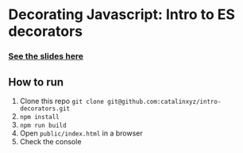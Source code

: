 # Decorating Javascript: Intro to ES decorators

### [See the slides here](https://slides.com/catalinxyz/decorators)

## How to run

1. Clone this repo `git clone git@github.com:catalinxyz/intro-decorators.git`
2. `npm install`
3. `npm run build`
4. Open `public/index.html` in a browser
5. Check the console